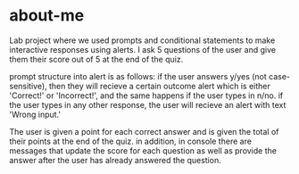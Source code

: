 # about-me

Lab project where we used prompts and conditional statements to make interactive responses using alerts. I ask 5 questions of the user and give them their score out of 5 at the end of the quiz. 

prompt structure into alert is as follows: if the user answers y/yes (not case-sensitive), then they will recieve a certain outcome alert which is either 'Correct!' or 'Incorrect!', and the same happens if the user types in n/no. if the user types in any other response, the user will recieve an alert with text 'Wrong input.' 

The user is given a point for each correct answer and is given the total of their points at the end of the quiz. in addition, in console there are messages that update the score for each question as well as provide the answer after the user has already answered the question. 